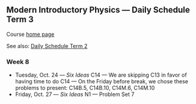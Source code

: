 ## Modern Introductory Physics &mdash; Daily Schedule Term 3

Course [home page](./)

See also: [Daily Schedule Term 2](./daily_schedule-term_2.html)

### Week 8

* Tuesday, Oct. 24 &mdash; *Six Ideas* C14 &mdash; We are skipping C13 in favor of having time to do C14 &mdash; On the Friday before break, we chose these problems to present: C14B.5, C14B.10, C14M.6, C14M.10
* Friday, Oct. 27 &mdash; *Six Ideas* N1 &mdash; Problem Set 7
